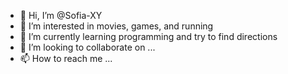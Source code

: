 - 👋 Hi, I’m @Sofia-XY
- 👀 I’m interested in movies, games, and running
- 🌱 I’m currently learning programming and try to find directions
- 💞️ I’m looking to collaborate on ...
- 📫 How to reach me ...

<!---
Sofia-XY/Sofia-XY is a ✨ special ✨ repository because its `README.md` (this file) appears on your GitHub profile.
You can click the Preview link to take a look at your changes.
--->
